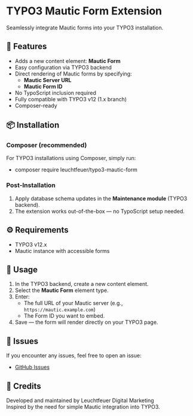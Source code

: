 # TYPO3 Mautic Form Extension

Seamlessly integrate Mautic forms into your TYPO3 installation.

## 🚀 Features
* Adds a new content element: **Mautic Form**
* Easy configuration via TYPO3 backend
* Direct rendering of Mautic forms by specifying:
    * **Mautic Server URL**
    * **Mautic Form ID**
* No TypoScript inclusion required
* Fully compatible with TYPO3 v12 (1.x branch)
* Composer-ready

## 📦 Installation
### Composer (recommended)
For TYPO3 installations using Composer, simply run:

- composer require leuchtfeuer/typo3-mautic-form

### Post-Installation
1. Apply database schema updates in the **Maintenance module** (TYPO3 backend).
2. The extension works out-of-the-box — no TypoScript setup needed.

## ⚙️ Requirements
* TYPO3 v12.x
* Mautic instance with accessible forms

## 📝 Usage
1. In the TYPO3 backend, create a new content element.
2. Select the **Mautic Form** element type.
3. Enter:
    * The full URL of your Mautic server (e.g., `https://mautic.example.com`)
    * The Form ID you want to embed.
4. Save — the form will render directly on your TYPO3 page.

## 🐞 Issues
If you encounter any issues, feel free to open an issue:

- [GitHub Issues](https://github.com/Leuchtfeuer/typo3-mautic-form/issues)

## 🙏 Credits
Developed and maintained by Leuchtfeuer Digital Marketing  
Inspired by the need for simple Mautic integration into TYPO3.